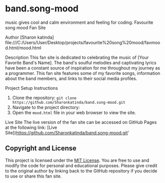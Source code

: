 # band.song-mood
music gives cool and calm environment and feeling for coding.
Favourite song mood Fan Site

 Author
[Sharon katinda]
file:///C:/Users/User/Desktop/projects/favourite%20song%20mood/favmood.html/mood.html

 Description
This fan site is dedicated to celebrating the music of [Your Favorite Band's Name]. The band's soulful melodies and captivating lyrics have been a constant source of inspiration for me throughout my journey as a programmer. This fan site features some of my favorite songs, information about the band members, and links to their social media profiles.

 Project Setup Instructions
1. Clone the repository: `git clone https://github.com/Sharonkatinda/band.song-mood.git`
2. Navigate to the project directory: 
3. Open the `mood.html` file in your web browser to view the site.

Live Site
The live version of the fan site can be accessed on GitHub Pages at the following link:
[Live Site])https://github.com/Sharonkatinda/band.song-mood.git'

## Copyright and License
This project is licensed under the [MIT License](LICENSE.txt). You are free to use and modify the code for personal and educational purposes. Please give credit to the original author by linking back to the GitHub repository if you decide to use or share this fan site.

